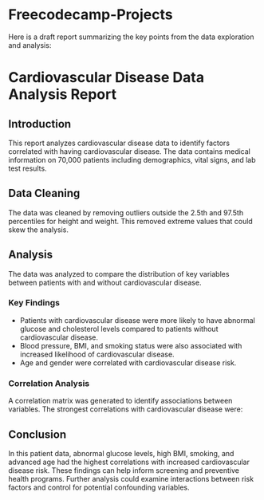 # Freecodecamp-Projects
Here is a draft report summarizing the key points from the data exploration and analysis:

# Cardiovascular Disease Data Analysis Report

## Introduction

This report analyzes cardiovascular disease data to identify factors correlated with having cardiovascular disease. The data contains medical information on 70,000 patients including demographics, vital signs, and lab test results. 

## Data Cleaning 

The data was cleaned by removing outliers outside the 2.5th and 97.5th percentiles for height and weight. This removed extreme values that could skew the analysis.

## Analysis

The data was analyzed to compare the distribution of key variables between patients with and without cardiovascular disease. 

### Key Findings

- Patients with cardiovascular disease were more likely to have abnormal glucose and cholesterol levels compared to patients without cardiovascular disease.  
- Blood pressure, BMI, and smoking status were also associated with increased likelihood of cardiovascular disease.
- Age and gender were correlated with cardiovascular disease risk.

### Correlation Analysis

A correlation matrix was generated to identify associations between variables. The strongest correlations with cardiovascular disease were:

## Conclusion

In this patient data, abnormal glucose levels, high BMI, smoking, and advanced age had the highest correlations with increased cardiovascular disease risk. These findings can help inform screening and preventive health programs. Further analysis could examine interactions between risk factors and control for potential confounding variables.
